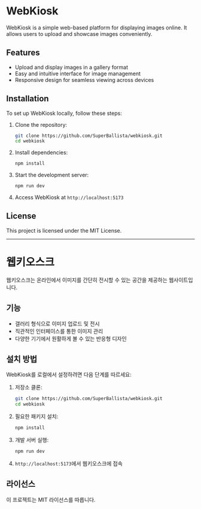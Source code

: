 # WebKiosk

WebKiosk is a simple web-based platform for displaying images online. It allows users to upload and showcase images conveniently.

## Features
- Upload and display images in a gallery format
- Easy and intuitive interface for image management
- Responsive design for seamless viewing across devices

## Installation

To set up WebKiosk locally, follow these steps:

1. Clone the repository:
   ```sh
   git clone https://github.com/SuperBallista/webkiosk.git
   cd webkiosk
   ```

2. Install dependencies:
   ```sh
   npm install
   ```

3. Start the development server:
   ```sh
   npm run dev
   ```

4. Access WebKiosk at `http://localhost:5173`

## License
This project is licensed under the MIT License.

---

# 웹키오스크

웹키오스크는 온라인에서 이미지를 간단히 전시할 수 있는 공간을 제공하는 웹사이트입니다.

## 기능
- 갤러리 형식으로 이미지 업로드 및 전시
- 직관적인 인터페이스를 통한 이미지 관리
- 다양한 기기에서 원활하게 볼 수 있는 반응형 디자인

## 설치 방법

WebKiosk를 로컬에서 설정하려면 다음 단계를 따르세요:

1. 저장소 클론:
   ```sh
   git clone https://github.com/SuperBallista/webkiosk.git
   cd webkiosk
   ```

2. 필요한 패키지 설치:
   ```sh
   npm install
   ```

3. 개발 서버 실행:
   ```sh
   npm run dev
   ```

4. `http://localhost:5173`에서 웹키오스크에 접속

## 라이선스
이 프로젝트는 MIT 라이선스를 따릅니다.

